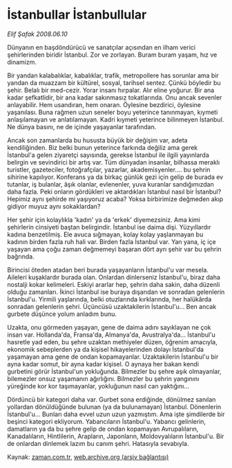 # İstanbullar İstanbullular

*Elif Şafak 2008.06.10*

<tr><td class="metin" colspan="2" style="padding-top: 20px; padding-left: 5px; padding-right: 10px;">Dünyanın en başdöndürücü ve sanatçılar açısından en ilham verici şehirlerinden biridir İstanbul. Zor ve zorlayan. Buram buram yaşam, hız ve dinamizm.</td></tr><tr><td class="metin" colspan="2" style="padding-top: 20px; padding-left: 5px; padding-right: 10px;"><p>Bir yandan kalabalıklar, kabalıklar, trafik, metropollere has sorunlar ama bir yandan da muazzam bir kültürel, sosyal, tarihsel sentez. Çünkü böyledir bu şehir. Belalı bir med-cezir. Yorar insanı hırpalar. Alır eline yoğurur. Bir ana kadar şefkatlidir, bir ana kadar sakınmasız tokatlarında. Onu ancak sevenler anlayabilir. Hem usandıran, hem onaran. Öylesine bezdirici, öylesine yaşanılası. Buna rağmen uzun seneler boyu yeterince tanınmayan, kıymeti anlaşılamayan ve anlatılamayan. Kadri kıymeti yeterince bilinmeyen İstanbul. Ne dünya basını, ne de içinde yaşayanlar tarafından. 
<p>Ancak son zamanlarda bu hususta büyük bir değişim var, adeta kendiliğinden. Biz belki bunun yeterince farkında değiliz ama gerek İstanbul'a gelen ziyaretçi sayısında, gerekse İstanbul ile ilgili yayınlarda belirgin ve sevindirici bir artış var. Tüm dünyadan insanlar, bilhassa meraklı turistler, gazeteciler, fotoğrafçılar, yazarlar, akademisyenler.... bu şehrin sihirine kapılıyor. Konferans ya da birkaç günlük gezi için gelip de burada ev tutanlar, iş bulanlar, âşık olanlar, evlenenler, yuva kuranlar sandığımızdan daha fazla. Peki onların gördükleri ve aktardıkları İstanbul nasıl bir İstanbul? Hepimiz aynı şehirde mi yaşıyoruz acaba? Yoksa birbirimize değmeden akıp gidiyor muyuz aynı sokaklardan?
<p>Her şehir için kolaylıkla 'kadın' ya da 'erkek' diyemezsiniz. Ama kimi şehirlerin cinsiyeti baştan belirgindir. İstanbul ise daima dişi. Yüzyıllardır kadına benzetilmiş. Ele avuca sığmayan, kolay kolay yaşlanmayan bu kadının birden fazla ruh hali var. Birden fazla İstanbul var. Yan yana, iç içe yaşayan ama çoğu zaman değmemeyi başaran dört ayrı şehir var bu şehrin bağrında. 
<p>Birincisi öteden atadan beri burada yaşayanların İstanbul'u var mesela. Aileleri kuşaklardır burada olan. Onlardan dinlerseniz İstanbul'u, biraz daha nostalji kokar kelimeleri. Eskiyi ararlar hep, şehrin daha sakin, daha düzenli olduğu zamanları. İkinci İstanbul ise buraya dışarıdan ve sonradan gelenlerin İstanbul'u. Yirmili yaşlarında, belki otuzlarında kırklarında, her halükârda sonradan gelenlerin şehri. Üçüncüsü uzaktakilerin İstanbul'u... Ben ancak gurbete düşünce yolum anladım bunu. 
<p>Uzakta, onu görmeden yaşayan, gene de daima adını sayıklayan ne çok insan var. Hollanda'da, Fransa'da, Almanya'da, Avustralya'da... İstanbul'u hasretle yad eden, bu şehre uzaktan methiyeler düzen, öğrenim amacıyla, ekonomik sebeplerden ya da kişisel hikayelerinden dolayı İstanbul'da yaşamayan ama gene de ondan kopamayanlar. Uzaktakilerin İstanbul'u bir ayna kadar somut, bir ayna kadar kişisel. O aynaya her bakan kendi gurbetini görür İstanbul'un yokluğunda. Bilmezler bu şehre aşık olmayanlar, bilemezler onsuz yaşamanın ağırlığını. Bilmezler bu şehrin yangınını yüreğinde kor kor taşımayanlar, yokluğunun nasıl can yaktığını...
<p>Dördüncü bir kategori daha var. Gurbet sona erdiğinde, dönülmez sanılan yollardan dönüldüğünde bulunan (ya da bulunamayan) İstanbul. Dönenlerin İstanbul'u... Bunları daha evvel uzun uzun yazmıştım. Ama işte şimdilerde bir beşinci kategori ekliyorum. Yabancıların İstanbul'u. Yabancı gelinlerin, damatların ya da bu şehre gelip de ondan kopamayan Avrupalıların, Kanadalıların, Hintlilerin, Arapların, Japonların, Moldovyalıların İstanbul'u. Bir de onlardan dinlemek lazım bu canım şehri. Hatasıyla sevabıyla.<br/></p></p></p></p></p></p></td></tr>

Kaynak: [zaman.com.tr](http://zaman.com.tr/yazar.do?yazino=700171), [web.archive.org (arşiv bağlantısı)](http://web.archive.org/web/20080828160835/http://www.zaman.com.tr:80/yazar.do?yazino=700171)
